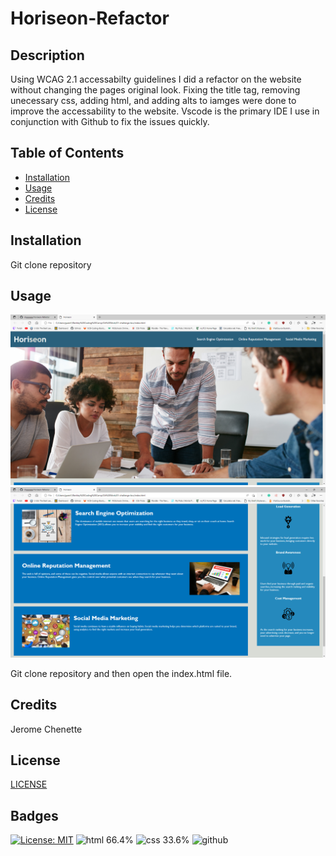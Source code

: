 # Horiseon-Refactor

## Description

Using WCAG 2.1 accessabilty guidelines I did a refactor on the website without changing the pages original look. Fixing the title tag, removing unecessary css, adding html, and adding alts to iamges were done to improve the accessability to the website. Vscode is the primary IDE I use in conjunction with Github to fix the issues quickly.

## Table of Contents

* [Installation](#installation)
* [Usage](#usage)
* [Credits](#credits)
* [License](#license)

## Installation

Git clone repository


## Usage 

![screenshot of page 1](assets/images/screenshot1.PNG)
![screenshot of page 2](assets/images/screenshot2.PNG)

Git clone repository and then open the index.html file.

## Credits

Jerome Chenette


## License
[LICENSE](/LICENSE.md)

## Badges
[![License: MIT](https://img.shields.io/badge/License-MIT-yellow.svg)](https://opensource.org/licenses/MIT)
![html 66.4%](https://img.shields.io/badge/html-66.4%25-blue)
![css 33.6% ](https://img.shields.io/badge/css-33.6%25-red)
![github](https://img.shields.io/badge/Github-Git-gray)




